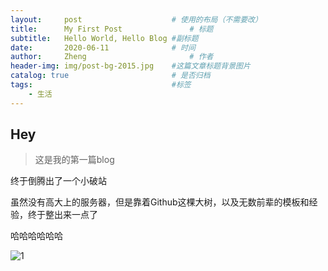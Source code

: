 ```yaml
---
layout:     post   				    # 使用的布局（不需要改）
title:      My First Post 				# 标题 
subtitle:   Hello World, Hello Blog #副标题
date:       2020-06-11 				# 时间
author:     Zheng 						# 作者
header-img: img/post-bg-2015.jpg 	#这篇文章标题背景图片
catalog: true 						# 是否归档
tags:								#标签
    - 生活
---
```


## Hey
>这是我的第一篇blog

终于倒腾出了一个小破站

虽然没有高大上的服务器，但是靠着Github这棵大树，以及无数前辈的模板和经验，终于整出来一点了

哈哈哈哈哈哈

![1](https://latex.codecogs.com/gif.latex?\\sum_{i=0}^n)
